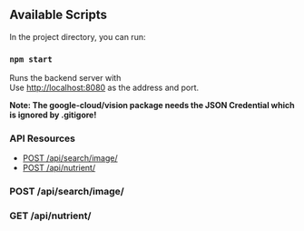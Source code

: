## Available Scripts

In the project directory, you can run:

### `npm start`

Runs the backend server with<br>
Use [http://localhost:8080](http://localhost:8080) as the address and port.

**Note: The google-cloud/vision package needs the JSON Credential which is ignored by .gitigore!**

### API Resources

  - [POST /api/search/image/](#post-api/search/image/)
  - [POST /api/nutrient/](#get-/api/nutrient/)

### POST /api/search/image/



### GET /api/nutrient/

